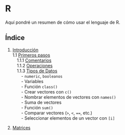 # R

Aquí pondré un resumen de cómo usar el lenguaje de R.

## Índice

1. [Introducción](#introducción)  
   1.1 [Primeros pasos](#primeros_pasos)  
   &emsp;1.1.1 [Comentarios](#comentarios)  
   &emsp;1.1.2 [Operaciones](#operaciones)  
   &emsp;1.1.3 [Tipos de Datos](#tipos-de-datos)  
   &emsp;&emsp;- `numeric`, `booleanos`  
   &emsp;&emsp;- Variables  
   &emsp;&emsp;- Función `class()`  
   &emsp;&emsp;- Crear vectores con `c()`  
   &emsp;&emsp;- Nombrar elementos de vectores con `names()`  
   &emsp;&emsp;- Suma de vectores  
   &emsp;&emsp;- Función `sum()`  
   &emsp;&emsp;- Comparar vectores (`>`, `<`, `==`, etc.)  
   &emsp;&emsp;- Seleccionar elementos de un vector con `[i]`  

2. [Matrices](#matrices)


